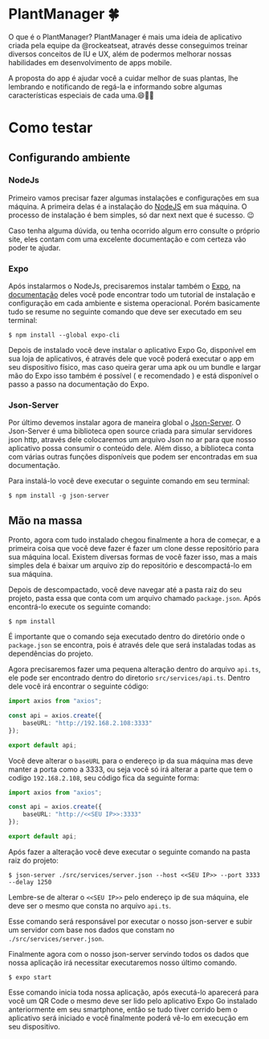 # PlantManager 🍀
O que é o PlantManager? PlantManager é mais uma ideia de aplicativo criada pela equipe da @rockeatseat, através desse conseguimos treinar diversos conceitos de IU e UX, além de podermos melhorar nossas habilidades em desenvolvimento de apps mobile.

A proposta do app é ajudar você a cuidar melhor de suas plantas, lhe lembrando e notificando de regá-la e informando sobre algumas características especiais de cada uma.😄🍃🌱

# Como testar

## Configurando ambiente 

### NodeJs
Primeiro vamos precisar fazer algumas instalações e configurações em sua máquina. A primeira delas é a instalação do [NodeJS](https://nodejs.org/en/) em sua máquina. O processo de instalação é bem simples, só dar next next que é sucesso. 😉

Caso tenha alguma dúvida, ou tenha ocorrido algum erro consulte o próprio site, eles contam com uma excelente documentação e com certeza vão poder te ajudar.

### Expo

Após instalarmos o NodeJs, precisaremos instalar também o [Expo](https://expo.io/), na [documentação](https://docs.expo.io/) deles você pode encontrar todo um tutorial de instalação e configuração em cada ambiente e sistema operacional. Porém basicamente tudo se resume no seguinte comando que deve ser executado em seu terminal: 
```
$ npm install --global expo-cli
```

Depois de instalado você deve instalar o aplicativo Expo Go, disponível em sua loja de aplicativos, é através dele que você poderá executar o app em seu dispositivo físico, mas caso queira gerar uma apk ou um bundle e largar mão do Expo isso também é possível ( e recomendado ) e está disponível o passo a passo na documentação do Expo.

### Json-Server
Por último devemos instalar agora de maneira global o [Json-Server](https://github.com/typicode/json-server). O Json-Server é uma biblioteca open source criada para simular servidores json http, através dele colocaremos um arquivo Json no ar para que nosso aplicativo possa consumir o conteúdo dele. Além disso, a biblioteca conta com várias outras funções disponíveis que podem ser encontradas em sua documentação.

Para instalá-lo você deve executar o seguinte comando em seu terminal:

```
$ npm install -g json-server
```

## Mão na massa

Pronto, agora com tudo instalado chegou finalmente a hora de começar, e a primeira coisa que você deve fazer é fazer um clone desse repositório para sua máquina local. Existem diversas formas de você fazer isso, mas a mais simples dela é baixar um arquivo zip do repositório e descompactá-lo em sua máquina.

Depois de descompactado, você deve navegar até a pasta raiz do seu projeto, pasta essa que conta com um arquivo chamado ```package.json```. Após encontrá-lo execute os seguinte comando: 

```
$ npm install
```

É importante que o comando seja executado dentro do diretório onde o ```package.json``` se encontra, pois é através dele que será instaladas todas as dependências do projeto. 


Agora precisaremos fazer uma pequena alteração dentro do arquivo ```api.ts```, ele pode ser encontrado dentro do diretorio ```src/services/api.ts```. Dentro dele você irá encontrar o seguinte código: 

~~~typescript
import axios from "axios";

const api = axios.create({
    baseURL: "http://192.168.2.108:3333"
});

export default api;
~~~

Você deve alterar o ```baseURL``` para o endereço ip da sua máquina mas deve manter a porta como a 3333, ou seja você só irá alterar a parte que tem o codigo ```192.168.2.108```,
seu código fica da seguinte forma:

~~~typescript
import axios from "axios";

const api = axios.create({
    baseURL: "http://<<SEU IP>>:3333"
});

export default api;
~~~

Após fazer a alteração você deve executar o seguinte comando na pasta raiz do projeto: 

```
$ json-server ./src/services/server.json --host <<SEU IP>> --port 3333 --delay 1250
``` 

Lembre-se de alterar o ```<<SEU IP>>``` pelo endereço ip de sua máquina, ele deve ser o mesmo que consta no arquivo ```api.ts```.

Esse comando será responsável por executar o nosso json-server e subir um servidor com base nos dados que constam no ``` ./src/services/server.json```.

Finalmente agora com o nosso json-server servindo todos os dados que nossa aplicação irá necessitar executaremos nosso último comando.

```
$ expo start
```

Esse comando inicia toda nossa aplicação, após executá-lo aparecerá para você um QR Code o mesmo deve ser lido pelo aplicativo Expo Go instalado anteriormente em seu smartphone, então se tudo tiver corrido bem o aplicativo será iniciado e você finalmente poderá vê-lo em execução em seu dispositivo.



